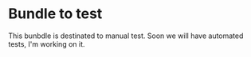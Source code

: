 # Bundle to test

This bunbdle is destinated to manual test. Soon we will have automated tests, I'm working on it.